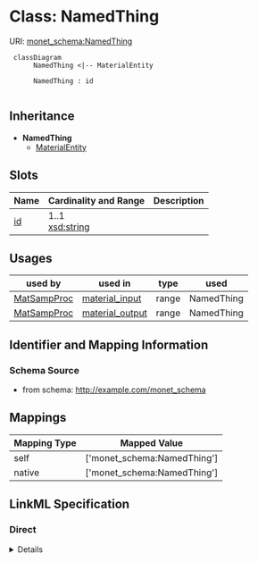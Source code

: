 # Class: NamedThing




URI: [monet_schema:NamedThing](http://example.com/monet_schema/NamedThing)




```mermaid
 classDiagram
      NamedThing <|-- MaterialEntity
      
      NamedThing : id
      
```





## Inheritance
* **NamedThing**
    * [MaterialEntity](MaterialEntity.md)



## Slots

| Name | Cardinality and Range  | Description  |
| ---  | ---  | --- |
| [id](id.md) | 1..1 <br/> [xsd:string](xsd:string)  |   |


## Usages


| used by | used in | type | used |
| ---  | --- | --- | --- |
| [MatSampProc](MatSampProc.md) | [material_input](material_input.md) | range | NamedThing |
| [MatSampProc](MatSampProc.md) | [material_output](material_output.md) | range | NamedThing |



## Identifier and Mapping Information







### Schema Source


* from schema: http://example.com/monet_schema







## Mappings

| Mapping Type | Mapped Value |
| ---  | ---  |
| self | ['monet_schema:NamedThing'] |
| native | ['monet_schema:NamedThing'] |


## LinkML Specification

<!-- TODO: investigate https://stackoverflow.com/questions/37606292/how-to-create-tabbed-code-blocks-in-mkdocs-or-sphinx -->

### Direct

<details>
```yaml
name: NamedThing
from_schema: http://example.com/monet_schema
rank: 1000
slots:
- id

```
</details>

### Induced

<details>
```yaml
name: NamedThing
from_schema: http://example.com/monet_schema
rank: 1000
attributes:
  id:
    name: id
    from_schema: http://example.com/monet_schema
    rank: 1000
    identifier: true
    alias: id
    owner: NamedThing
    domain_of:
    - NamedThing
    range: string
    required: true

```
</details>